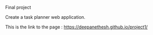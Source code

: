 Final project

Create a task planner web application. 

This is the link to the page : https://deepanethesh.github.io/project1/

